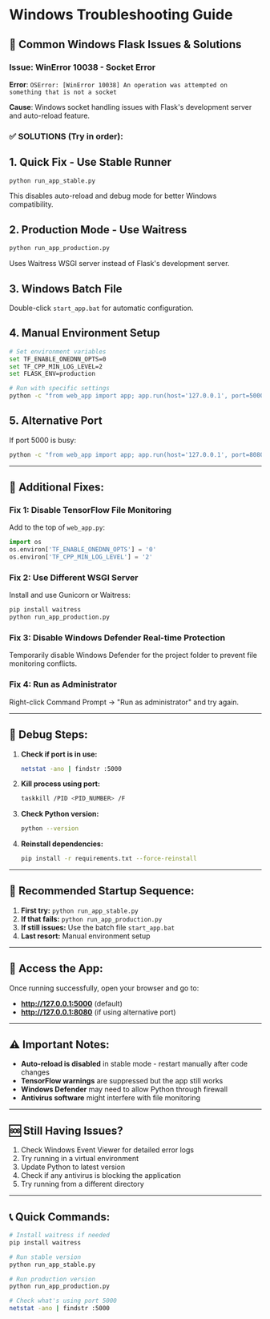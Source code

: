 # Windows Troubleshooting Guide

## 🚨 Common Windows Flask Issues & Solutions

### Issue: WinError 10038 - Socket Error
**Error**: `OSError: [WinError 10038] An operation was attempted on something that is not a socket`

**Cause**: Windows socket handling issues with Flask's development server and auto-reload feature.

### ✅ **SOLUTIONS (Try in order):**

## 1. **Quick Fix - Use Stable Runner**
```bash
python run_app_stable.py
```
This disables auto-reload and debug mode for better Windows compatibility.

## 2. **Production Mode - Use Waitress**
```bash
python run_app_production.py
```
Uses Waitress WSGI server instead of Flask's development server.

## 3. **Windows Batch File**
Double-click `start_app.bat` for automatic configuration.

## 4. **Manual Environment Setup**
```bash
# Set environment variables
set TF_ENABLE_ONEDNN_OPTS=0
set TF_CPP_MIN_LOG_LEVEL=2
set FLASK_ENV=production

# Run with specific settings
python -c "from web_app import app; app.run(host='127.0.0.1', port=5000, debug=False, use_reloader=False, threaded=True)"
```

## 5. **Alternative Port**
If port 5000 is busy:
```bash
python -c "from web_app import app; app.run(host='127.0.0.1', port=8080, debug=False, use_reloader=False, threaded=True)"
```

---

## 🔧 **Additional Fixes:**

### Fix 1: Disable TensorFlow File Monitoring
Add to the top of `web_app.py`:
```python
import os
os.environ['TF_ENABLE_ONEDNN_OPTS'] = '0'
os.environ['TF_CPP_MIN_LOG_LEVEL'] = '2'
```

### Fix 2: Use Different WSGI Server
Install and use Gunicorn or Waitress:
```bash
pip install waitress
python run_app_production.py
```

### Fix 3: Disable Windows Defender Real-time Protection
Temporarily disable Windows Defender for the project folder to prevent file monitoring conflicts.

### Fix 4: Run as Administrator
Right-click Command Prompt → "Run as administrator" and try again.

---

## 🐛 **Debug Steps:**

1. **Check if port is in use:**
   ```bash
   netstat -ano | findstr :5000
   ```

2. **Kill process using port:**
   ```bash
   taskkill /PID <PID_NUMBER> /F
   ```

3. **Check Python version:**
   ```bash
   python --version
   ```

4. **Reinstall dependencies:**
   ```bash
   pip install -r requirements.txt --force-reinstall
   ```

---

## 🚀 **Recommended Startup Sequence:**

1. **First try:** `python run_app_stable.py`
2. **If that fails:** `python run_app_production.py`
3. **If still issues:** Use the batch file `start_app.bat`
4. **Last resort:** Manual environment setup

---

## 📱 **Access the App:**
Once running successfully, open your browser and go to:
- **http://127.0.0.1:5000** (default)
- **http://127.0.0.1:8080** (if using alternative port)

---

## ⚠️ **Important Notes:**

- **Auto-reload is disabled** in stable mode - restart manually after code changes
- **TensorFlow warnings** are suppressed but the app still works
- **Windows Defender** may need to allow Python through firewall
- **Antivirus software** might interfere with file monitoring

---

## 🆘 **Still Having Issues?**

1. Check Windows Event Viewer for detailed error logs
2. Try running in a virtual environment
3. Update Python to latest version
4. Check if any antivirus is blocking the application
5. Try running from a different directory

---

## 📞 **Quick Commands:**

```bash
# Install waitress if needed
pip install waitress

# Run stable version
python run_app_stable.py

# Run production version
python run_app_production.py

# Check what's using port 5000
netstat -ano | findstr :5000
```
